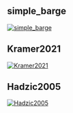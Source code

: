## simple_barge

[![simple_barge](sample0.gif)](sample0.gif)

## Kramer2021

[![Kramer2021](sample1.gif)](sample1.gif)

## Hadzic2005

[![Hadzic2005](sample_Hazaic2005.gif)](sample_Hazaic2005.gif)
